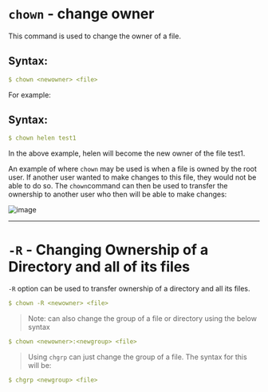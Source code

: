 # `chown` - change owner 

This command is used to change the owner of a file. 

## Syntax:
```yaml
$ chown <newowner> <file> 
```

For example: 

## Syntax:
```yaml
$ chown helen test1 
```

In the above example, helen will become the new owner of the file test1.

An example of where `chown` may be used is when a file is owned by the root user. If another user wanted to make changes to this file, they would not be able to do so. The `chown`command can then be used to transfer the ownership to another user who then will be able to make changes:

![image](https://user-images.githubusercontent.com/107522496/197178796-4c04aee1-2729-41cb-9fcd-45265ceb3e12.png)

---

# `-R` - Changing Ownership of a Directory and all of its files 

`-R` option can be used to transfer ownership of a directory and all its files. 

```yaml
$ chown -R <newowner> <file> 
```

> Note: can also change the group of a file  or directory using the below syntax

```yaml
$ chown <newowner>:<newgroup> <file> 
```

> Using `chgrp` can just change the group of a file. The syntax for this will be:

```yaml
$ chgrp <newgroup> <file> 
```

